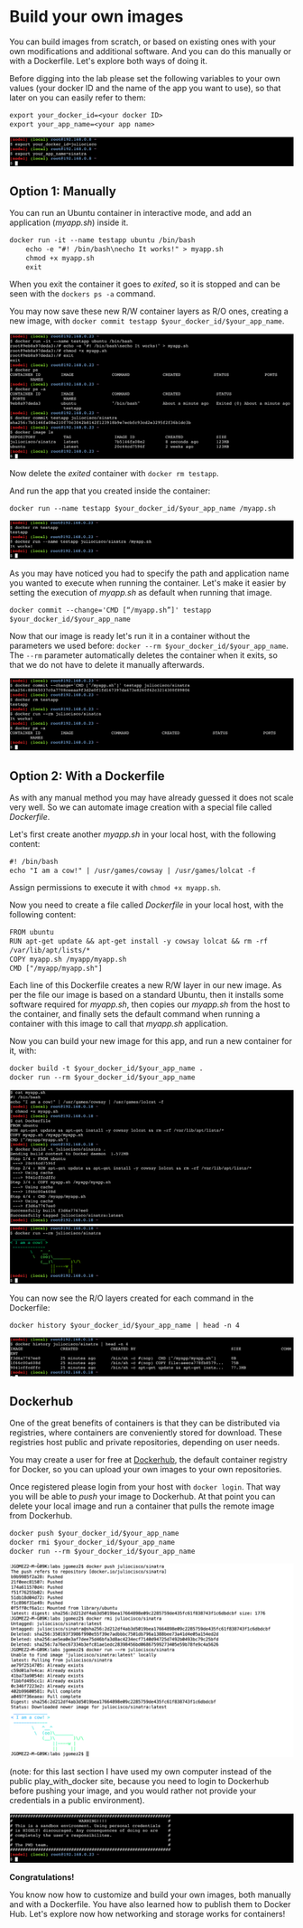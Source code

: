 # Build your own images

You can build images from scratch, or based on existing ones with your own modifications and additional software. And you can do this manually or with a Dockerfile. Let's explore both ways of doing it.

Before digging into the lab please set the following variables to your own values (your docker ID and the name of the app you want to use), so that later on you can easily refer to them:

```
export your_docker_id=<your docker ID>
export your_app_name=<your app name>
```

![Setting your variables](assets/images/variables.png)


## Option 1: Manually

You can run an Ubuntu container in interactive mode, and add an application (*myapp.sh*) inside it.

```
docker run -it --name testapp ubuntu /bin/bash
    echo -e "#! /bin/bash\necho It works!" > myapp.sh
    chmod +x myapp.sh
    exit
```

When you exit the container it goes to *exited*, so it is stopped and can be seen with the `dockers ps -a` command.

You may now save these new R/W container layers as R/O ones, creating a new image, with `docker commit testapp $your_docker_id/$your_app_name`.

![Docker image manually](assets/images/docker_manual.png)

Now delete the *exited* container with `docker rm testapp`.

And run the app that you created inside the container:

```
docker run --name testapp $your_docker_id/$your_app_name /myapp.sh
```

![Docker manual run](assets/images/docker_manual_run.png)

As you may have noticed you had to specify the path and application name you wanted to execute when running the container. Let's make it easier by setting the execution of *myapp.sh* as default when running that image.

```
docker commit --change='CMD [“/myapp.sh”]' testapp $your_docker_id/$your_app_name
```

Now that our image is ready let's run it in a container without the parameters we used before: `docker --rm $your_docker_id/$your_app_name`. The `--rm` parameter automatically deletes the container when it exits, so that we do not have to delete it manually afterwards.

![Docker manual run with no params](assets/images/docker_manual_run2.png)

## Option 2: With a Dockerfile

As with any manual method you may have already guessed it does not scale very well. So we can automate image creation with a special file called *Dockerfile*.

Let's first create another *myapp.sh* in your local host, with the following content:

```
#! /bin/bash
echo "I am a cow!" | /usr/games/cowsay | /usr/games/lolcat -f
```

Assign permissions to execute it with `chmod +x myapp.sh`.

Now you need to create a file called *Dockerfile* in your local host, with the following content:

```
FROM ubuntu
RUN apt-get update && apt-get install -y cowsay lolcat && rm -rf /var/lib/apt/lists/*
COPY myapp.sh /myapp/myapp.sh
CMD ["/myapp/myapp.sh"]
```

Each line of this Dockerfile creates a new R/W layer in our new image. As per the file our image is based on a standard Ubuntu, then it installs some software required for *myapp.sh*, then copies our *myapp.sh* from the host to the container, and finally sets the default command when running a container with this image to call that *myapp.sh* application.

Now you can build your new image for this app, and run a new container for it, with:

```
docker build -t $your_docker_id/$your_app_name .
docker run --rm $your_docker_id/$your_app_name
```

![Dockerfile](assets/images/dockerfile1.png)
![Dockerfile](assets/images/dockerfile2.png)

You can now see the R/O layers created for each command in the Dockerfile:

```
docker history $your_docker_id/$your_app_name | head -n 4
```

![Docker layers](assets/images/docker_history.png)

## Dockerhub

One of the great benefits of containers is that they can be distributed via registries, where containers are conveniently stored for download. These registries host public and private repositories, depending on user needs.

You may create a user for free at [Dockerhub](https://hub.docker.com), the default container registry for Docker, so you can upload your own images to your own repositories.

Once registered please login from your host with `docker login`. That way you will be able to *push* your image to Dockerhub. At that point you can delete your local image and run a container that pulls the remote image from Dockerhub.

```
docker push $your_docker_id/$your_app_name
docker rmi $your_docker_id/$your_app_name
docker run --rm $your_docker_id/$your_app_name
```

![Dockerhub](assets/images/dockerhub.png)

(note: for this last section I have used my own computer instead of the public play_with_docker site, because you need to login to Dockerhub before pushing your image, and you would rather not provide your credentials in a public environment).

![PlayWithDocker warning](assets/images/pwd_warning.png)

**Congratulations!**

You know now how to customize and build your own images, both manually and with a Dockerfile. You have also learned how to publish them to Docker Hub. Let's explore now how networking and storage works for containers!
